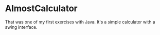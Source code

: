 # AlmostCalculator
That was one of my first exercises with Java. It's a simple calculator with a swing interface.

